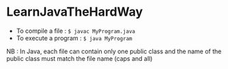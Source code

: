 # LearnJavaTheHardWay

* To compile a file : ```$ javac MyProgram.java```
* To execute a program : ```$ java MyProgram```

NB : In Java, each file can contain only one public class and the name of the public class must match the file name (caps and all) 
